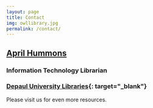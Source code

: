 ```yaml
---
layout: page
title: Contact
img: owllibrary.jpg
permalink: /contact/
---
```

## [April Hummons](mailto:ahummons@depaul.edu)

### Information Technology Librarian
### [Depaul University Libraries](http://blog.webjeda.com/jekyll-contact-form/){: target="_blank"}
  

Please visit us for even more resources.
